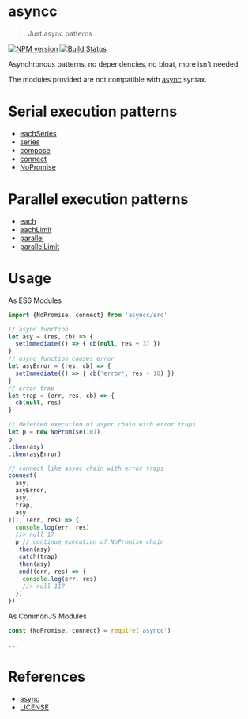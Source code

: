 # asyncc

> Just async patterns

[![NPM version](https://badge.fury.io/js/asyncc.svg)](https://www.npmjs.com/package/asyncc/)
[![Build Status](https://travis-ci.org/commenthol/asyncc.svg?branch=master)](https://travis-ci.org/commenthol/asyncc)

Asynchronous patterns, no dependencies, no bloat, more isn't needed.

The modules provided are not compatible with [async][] syntax.

# Serial execution patterns

- [eachSeries](https://commenthol.github.io/asyncc/global.html#eachSeries)
- [series](https://commenthol.github.io/asyncc/global.html#series)
- [compose](https://commenthol.github.io/asyncc/global.html#compose)
- [connect](https://commenthol.github.io/asyncc/global.html#connect)
- [NoPromise](https://commenthol.github.io/asyncc/NoPromise.html)

# Parallel execution patterns

- [each](https://commenthol.github.io/asyncc/global.html#each)
- [eachLimit](https://commenthol.github.io/asyncc/global.html#eachLimit)
- [parallel](https://commenthol.github.io/asyncc/global.html#parallel)
- [parallelLimit](https://commenthol.github.io/asyncc/global.html#parallelLimit)

# Usage

As ES6 Modules

```js
import {NoPromise, connect} from 'asyncc/src'

// async function
let asy = (res, cb) => {
  setImmediate(() => { cb(null, res + 3) })
}
// async function causes error
let asyError = (res, cb) => {
  setImmediate(() => { cb('error', res + 10) })
}
// error trap
let trap = (err, res, cb) => {
  cb(null, res)
}

// deferred execution of async chain with error traps
let p = new NoPromise(101)
p
.then(asy)
.then(asyError)

// connect like async chain with error traps
connect(
  asy,
  asyError,
  asy,
  trap,
  asy
)(1, (err, res) => {
  console.log(err, res)
  //> null 17
  p // continue execution of NoPromise chain
  .then(asy)
  .catch(trap)
  .then(asy)
  .end((err, res) => {
    console.log(err, res)
    //> null 117
  })
})
```

As CommonJS Modules

```js
const {NoPromise, connect} = require('asyncc')

...
```

# References

<!-- !ref -->

* [async][async]
* [LICENSE][LICENSE]

<!-- ref! -->

[async]: https://github.com/caolan/async
[LICENSE]: ./LICENSE
